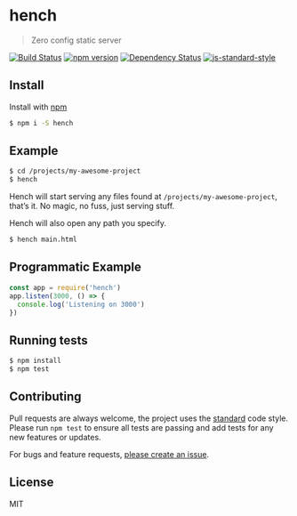 
# hench

> Zero config static server

[![Build Status](https://travis-ci.org/mattstyles/hench.svg?branch=composer)](https://travis-ci.org/mattstyles/hench)
[![npm version](https://badge.fury.io/js/hench.svg)](https://badge.fury.io/js/hench)
[![Dependency Status](https://david-dm.org/mattstyles/hench.svg)](https://david-dm.org/mattstyles/hench)
[![js-standard-style](https://img.shields.io/badge/code%20style-standard-brightgreen.svg)](http://standardjs.com/)

## Install

Install with [npm](https://npmjs.com)

```sh
$ npm i -S hench
```

## Example

```sh
$ cd /projects/my-awesome-project
$ hench
```

Hench will start serving any files found at `/projects/my-awesome-project`, that’s it. No magic, no fuss, just serving stuff.

Hench will also open any path you specify.

```sh
$ hench main.html
```

## Programmatic Example

```js
const app = require('hench')
app.listen(3000, () => {
  console.log('Listening on 3000')
})
```

## Running tests

```sh
$ npm install
$ npm test
```

## Contributing

Pull requests are always welcome, the project uses the [standard](http://standardjs.com) code style. Please run `npm test` to ensure all tests are passing and add tests for any new features or updates.

For bugs and feature requests, [please create an issue](https://github.com/mattstyles/hench/issues).

## License

MIT
